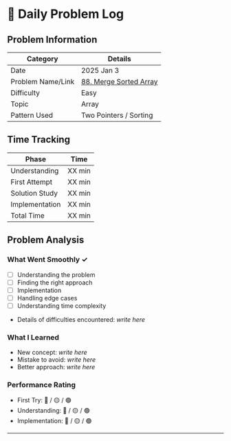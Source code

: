 # 📝 Daily Problem Log

## Problem Information
| Category          | Details                                                                                 |
|-------------------|-----------------------------------------------------------------------------------------|
| Date              | 2025 Jan 3                                                                              |
| Problem Name/Link | [88. Merge Sorted Array](https://leetcode.com/problems/merge-sorted-array/description/) |
| Difficulty        | Easy                                                                                    |
| Topic             | Array                                                                                   |
| Pattern Used      | Two Pointers / Sorting                                                                  |

## Time Tracking
| Phase          | Time    |
|----------------|---------|
| Understanding  | XX min  |
| First Attempt  | XX min  |
| Solution Study | XX min  |
| Implementation | XX min  |
| Total Time     | XX min  |

## Problem Analysis
### What Went Smoothly ✓
- [ ] Understanding the problem
- [ ] Finding the right approach
- [ ] Implementation
- [ ] Handling edge cases
- [ ] Understanding time complexity
- Details of difficulties encountered: _write here_

### What I Learned
- New concept: _write here_
- Mistake to avoid: _write here_
- Better approach: _write here_

### Performance Rating
- First Try: 🔴 / 🟡 / 🟢
- Understanding: 🔴 / 🟡 / 🟢
- Implementation: 🔴 / 🟡 / 🟢

---